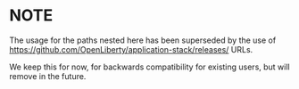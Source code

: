 # NOTE

The usage for the paths nested here has been superseded by the use of https://github.com/OpenLiberty/application-stack/releases/  URLs.  

We keep this for now, for backwards compatibility for existing users, but will remove in the future.
